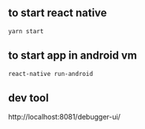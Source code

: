 ## to start react native

```code
yarn start
```

## to start app in android vm

```code
react-native run-android
```

## dev tool

http://localhost:8081/debugger-ui/
